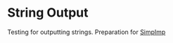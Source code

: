 # String Output

Testing for outputting strings. Preparation for [SimpImp](https://github.com/James-P-D/SimpImp)
